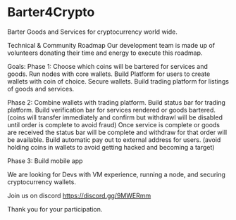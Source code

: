 # Barter4Crypto
Barter Goods and Services for cryptocurrency world wide.

Technical & Community Roadmap
Our development team is made up of volunteers donating their time and energy to execute this roadmap. 

Goals:
Phase 1:
Choose which coins will be bartered for  services and goods.
Run nodes with core wallets.
Build  Platform for users to create  wallets with coin of choice.
Secure wallets.
Build trading platform for listings of goods and services.

Phase 2:
Combine wallets with trading platform.
Build status bar for trading platform.
Build verification bar for services rendered or goods bartered. (coins will transfer immediately and confirm but withdrawl will be disabled until  order is complete to avoid fraud) Once service is complete or goods are received the status bar will be complete and withdraw for that order will be available.
Build automatic pay out to  external address for users. (avoid holding coins in wallets to avoid getting hacked and becoming a target)

Phase 3:
Build mobile  app


We are looking for Devs with VM experience, running a node, and securing cryptocurrency wallets.

Join us on discord https://discord.gg/9MWERmm

Thank you for your participation.
